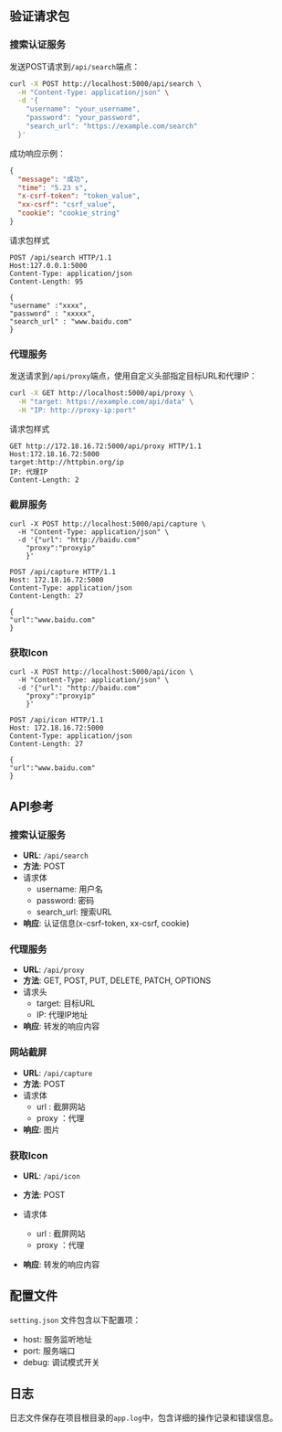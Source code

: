 ## 验证请求包

### 搜索认证服务

发送POST请求到`/api/search`端点：

```bash
curl -X POST http://localhost:5000/api/search \
  -H "Content-Type: application/json" \
  -d '{
    "username": "your_username",
    "password": "your_password",
    "search_url": "https://example.com/search"
  }'
```

成功响应示例：

```json
{
  "message": "成功",
  "time": "5.23 s",
  "x-csrf-token": "token_value",
  "xx-csrf": "csrf_value",
  "cookie": "cookie_string"
}
```

请求包样式

```
POST /api/search HTTP/1.1
Host:127.0.0.1:5000
Content-Type: application/json
Content-Length: 95

{
"username" :"xxxx",
"password" : "xxxxx",
"search_url" : "www.baidu.com"
}
```



### 代理服务

发送请求到`/api/proxy`端点，使用自定义头部指定目标URL和代理IP：

```bash
curl -X GET http://localhost:5000/api/proxy \
  -H "target: https://example.com/api/data" \
  -H "IP: http://proxy-ip:port"
```

请求包样式

```
GET http://172.18.16.72:5000/api/proxy HTTP/1.1
Host:172.18.16.72:5000
target:http://httpbin.org/ip
IP: 代理IP
Content-Length: 2
```

### 截屏服务

```
curl -X POST http://localhost:5000/api/capture \
  -H "Content-Type: application/json" \
  -d '{"url": "http://baidu.com"
  	"proxy":"proxyip"
  	}'
```

```
POST /api/capture HTTP/1.1
Host: 172.18.16.72:5000
Content-Type: application/json
Content-Length: 27

{
"url":"www.baidu.com"
}
```

### 获取Icon

```
curl -X POST http://localhost:5000/api/icon \
  -H "Content-Type: application/json" \
  -d '{"url": "http://baidu.com"
  	"proxy":"proxyip"
  	}'
```

```
POST /api/icon HTTP/1.1
Host: 172.18.16.72:5000
Content-Type: application/json
Content-Length: 27

{
"url":"www.baidu.com"
}
```



## API参考

### 搜索认证服务

- **URL**: `/api/search`
- **方法**: POST
- 请求体
  - username: 用户名
  - password: 密码
  - search_url: 搜索URL
- **响应**: 认证信息(x-csrf-token, xx-csrf, cookie)

### 代理服务

- **URL**: `/api/proxy`
- **方法**: GET, POST, PUT, DELETE, PATCH, OPTIONS
- 请求头
  - target: 目标URL
  - IP: 代理IP地址
- **响应**: 转发的响应内容

### 网站截屏

- **URL**: `/api/capture`
- **方法**: POST
- 请求体
  - url : 截屏网站
  - proxy ：代理
- **响应**: 图片

### 获取Icon

- **URL**: `/api/icon`
- **方法**: POST
- 请求体
  - url : 截屏网站
  - proxy ：代理

- **响应**: 转发的响应内容

## 配置文件

`setting.json` 文件包含以下配置项：

- host: 服务监听地址
- port: 服务端口
- debug: 调试模式开关

## 日志

日志文件保存在项目根目录的`app.log`中，包含详细的操作记录和错误信息。